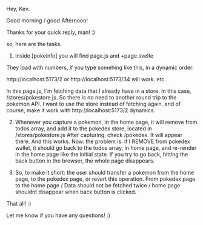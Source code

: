 Hey, Kev.

Good morning / good Afternoon!

Thanks for your quick reply, man! :)

so, here are the tasks.

1.  inside [pokeinfo] you will find page.js and +page.svelte

They load with numbers, if you type somehing like this, in a dynamic order:

http://localhost:5173/2 or http://localhost:5173/34 will work. etc.

In this page.js, I´m fetching data that I already have in a store. In this case, /stores/pokestore.js. So there is no need to another round trip to the pokemon API. I want to use the store instead of fetching again, and of course, make it work with http://localhost:5173/2 dynamics.

2.  Whenever you capture a pokemon, in the home page, it will remove from todos array, and add it to the pokedex store, located in /stores/pokestore.js After capturing, check /pokedex. It will appear there. And this works. Now. the problem is: if I REMOVE from pokedex wallet, it should go back to the todos array, in home page, and re-render in the home page like the initial state. If you try to go back, hitting the back button in the browser, the whole page disappears.

3.  So, to make it short: the user should transfer a pokemon from the home page, to the pokedex page, or revert this operation. From pokedex page to the home page / Data should not be fetched twice / home page shouldnt disappear when back button is clicked.

That all! :)

Let me know if you have any questions! :)
